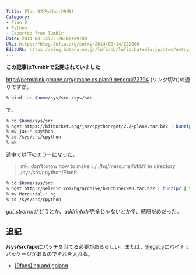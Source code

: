 ```yaml
---
Title: Plan 9でPython(失敗)
Category:
- Plan 9
- Python
- Exported from Tumblr
Date: 2014-08-14T22:26:00+09:00
URL: https://blog.lufia.org/entry/2014/08/14/222600
EditURL: https://blog.hatena.ne.jp/lufiabb/lufia.hateblo.jp/atom/entry/26006613561582569
---
```


**この記事はTumblrで公開されていました**

http://permalink.gmane.org/gmane.os.plan9.general/72794 (リンク切れ)の通りですが。

```sh
% bind -ac $home/sys/src /sys/src
```

で、

```sh
% cd $home/sys/src
% hget https://bitbucket.org/jas/cpython/get/2.7-plan9.tar.bz2 | bunzip2 | tar x
% mv jas-* cpython
% cd /sys/src/cpython
% mk
```

途中で以下のエラーになった。

> mk: don’t know how to make ‘../../hg/mercurial/util.h’ in directory /sys/src/cpython/Plan9

```sh
% cd $home/sys/src
% hget http://selenic.com/hg/archive/b96cb15ec9e0.tar.bz2 | bunzip2 | tar x
% mv Mercurial-* hg
% cd /sys/src/cpython
```

*gai_strerror*がどうとか、*addrinfo*が完全じゃないとかで、結局だめだった。

## 追記

**/sys/src/ape**にパッチを当てる必要があるらしい。または、[9legacy](http://www.9legacy.org/download.html)にバイナリパッケージがあるのでそれを入れる。

- [[9fans] hg and golang](https://9fans.topicbox.com/groups/9fans/T142f5308dd41e2d7-M85dc8ae9d628e9c5074d5733/9fans-hg-and-golang)
